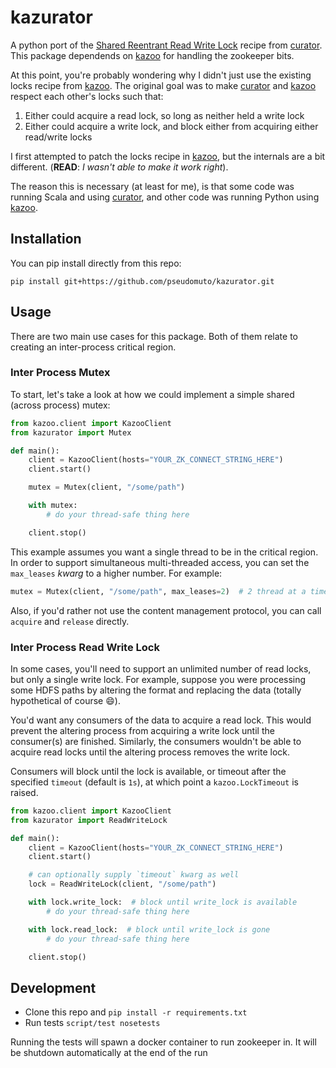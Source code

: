 # kazurator

A python port of the [Shared Reentrant Read Write Lock] recipe from [curator]. This package dependends on [kazoo] for
handling the zookeeper bits.

At this point, you're probably wondering why I didn't just use the existing locks recipe from [kazoo]. The original goal
was to make [curator] and [kazoo] respect each other's locks such that:

1. Either could acquire a read lock, so long as neither held a write lock
2. Either could acquire a write lock, and block either from acquiring either read/write locks

I first attempted to patch the locks recipe in [kazoo], but the internals are a bit different.  (**READ**: _I wasn't
able to make it work right_).

The reason this is necessary (at least for me), is that some code was running Scala and using [curator], and other code
was running Python using [kazoo].

## Installation

You can pip install directly from this repo:

```
pip install git+https://github.com/pseudomuto/kazurator.git
```

## Usage

There are two main use cases for this package. Both of them relate to creating an inter-process critical region.

### Inter Process Mutex

To start, let's take a look at how we could implement a simple shared (across process) mutex:

```python
from kazoo.client import KazooClient
from kazurator import Mutex

def main():
    client = KazooClient(hosts="YOUR_ZK_CONNECT_STRING_HERE")
    client.start()

    mutex = Mutex(client, "/some/path")

    with mutex:
        # do your thread-safe thing here

    client.stop()
```

This example assumes you want a single thread to be in the critical region. In order to support simultaneous
multi-threaded access, you can set the `max_leases` _kwarg_ to a higher number. For example:

```python
mutex = Mutex(client, "/some/path", max_leases=2)  # 2 thread at a time
```

Also, if you'd rather not use the content management protocol, you can call `acquire` and `release` directly.

### Inter Process Read Write Lock

In some cases, you'll need to support an unlimited number of read locks, but only a single write lock. For example,
suppose you were processing some HDFS paths by altering the format and replacing the data (totally hypothetical of
course :smile:).

You'd want any consumers of the data to acquire a read lock. This would prevent the altering process from acquiring a
write lock until the consumer(s) are finished. Similarly, the consumers wouldn't be able to acquire read locks until the
altering process removes the write lock.

Consumers will block until the lock is available, or timeout after the specified `timeout` (default is `1s`), at which
point a `kazoo.LockTimeout` is raised.

```python
from kazoo.client import KazooClient
from kazurator import ReadWriteLock

def main():
    client = KazooClient(hosts="YOUR_ZK_CONNECT_STRING_HERE")
    client.start()

    # can optionally supply `timeout` kwarg as well
    lock = ReadWriteLock(client, "/some/path")

    with lock.write_lock:  # block until write_lock is available
        # do your thread-safe thing here

    with lock.read_lock:  # block until write_lock is gone
        # do your thread-safe thing here

    client.stop()
```

## Development

* Clone this repo and `pip install -r requirements.txt`
* Run tests `script/test nosetests`

Running the tests will spawn a docker container to run zookeeper in. It will be shutdown automatically at the end of the
run

[curator]: http://curator.apache.org/index.html
[kazoo]: https://kazoo.readthedocs.io/en/latest/
[Shared Reentrant Read Write Lock]: http://curator.apache.org/curator-recipes/shared-reentrant-read-write-lock.html

